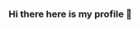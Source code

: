### Hi there here is my profile 👋

<!--
**Hey I am a 16 years old learning Developer.

Here are some ideas to get you started:

⊳ 🔭 I’m currently working on Java App and discord Bots
⊳ 🌱 I’m currently learning Java development 
⊳ 👯 I’m looking to collaborate on Apps projects 
⊳ 🤔 I’m looking for help with Java tricks 
⊳ 💬 Ask me about discord.py
⊳ 📫 How to reach me: $wip#9999 | discord.py
- ⚡ Fun fact: I have a discord bot in over 100 servers with 130k users 

◉ 2021 goal : getting my ap 1k + downloads 
